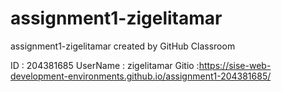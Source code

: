 # assignment1-zigelitamar
assignment1-zigelitamar created by GitHub Classroom

ID : 204381685
UserName : zigelitamar
Gitio  :https://sise-web-development-environments.github.io/assignment1-204381685/
